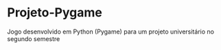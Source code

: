 # Projeto-Pygame
Jogo desenvolvido em Python (Pygame) para um projeto universitário no segundo semestre

